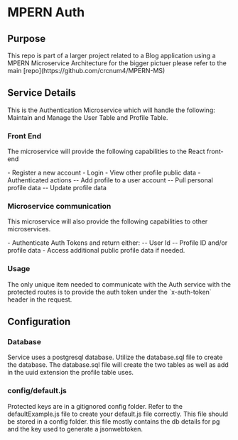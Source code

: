 # MPERN Auth

## Purpose

<p>This repo is part of a larger project related to a Blog application using a MPERN Microservice Architecture for the bigger pictuer please refer to the main [repo](https://github.com/crcnum4/MPERN-MS)</p>

## Service Details

<p>This is the Authentication Microservice which will handle the following: Maintain and Manage the User Table and Profile Table.</P>

### Front End

<p>The microservice will provide the following capabilities to the React front-end</p>
- Register a new account
- Login
- View other profile public data
- Authenticated actions
-- Add profile to a user account
-- Pull personal profile data
-- Update profile data

### Microservice communication

<p>This microservice will also provide the following capabilities to other microservices.</p>
- Authenticate Auth Tokens and return either:
-- User Id
-- Profile ID and/or profile data
- Access additional public profile data if needed.

### Usage

<p>The only unique item needed to communicate with the Auth service with the protected routes is to provide the auth token under the `x-auth-token` header in the request.

## Configuration

### Database

<p>Service uses a postgresql database. Utilize the database.sql file to create the database. The database.sql file will create the two tables as well as add in the uuid extension the profile table uses.</p>

### config/default.js

<p>Protected keys are in a gitignored config folder. Refer to the defaultExample.js file to create your default.js file correctly. This file should be stored in a config folder. this file mostly contains the db details for pg and the key used to generate a jsonwebtoken.</p>
